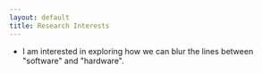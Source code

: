 ```yaml
---
layout: default
title: Research Interests
---
```

* I am interested in exploring how we can blur the lines between "software" and "hardware".

